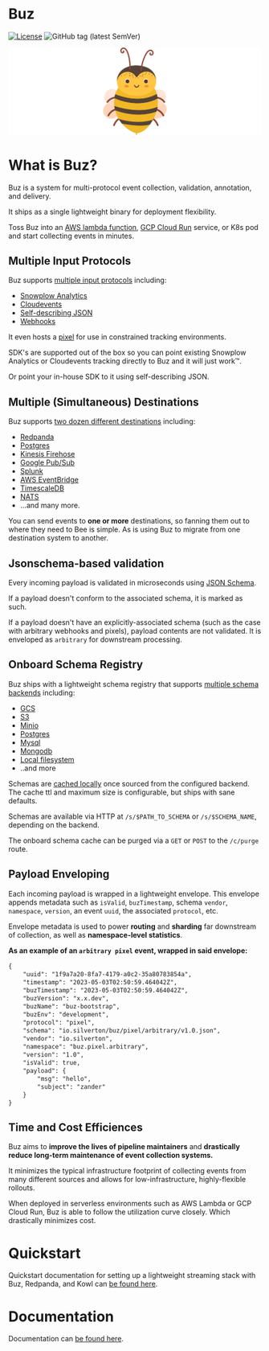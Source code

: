 # Buz

[![License](https://img.shields.io/badge/License-Apache%202.0-brightgreen.svg)](https://opensource.org/licenses/Apache-2.0)
![GitHub tag (latest SemVer)](https://img.shields.io/github/v/tag/silverton-io/buz)

<!-- ![tests](https://github.com/silverton-io/buz/actions/workflows/test/badge.svg) -->

![buz](img/buzz.png)

# What is Buz?

Buz is a system for multi-protocol event collection, validation, annotation, and delivery.

It ships as a single lightweight binary for deployment flexibility.

Toss Buz into an [AWS lambda function](https://aws.amazon.com/lambda/), [GCP Cloud Run](https://cloud.google.com/run) service, or K8s pod and start collecting events in minutes.

## Multiple Input Protocols

Buz supports [multiple input protocols](https://buz.dev/inputs/overview) including:

* [Snowplow Analytics](https://buz.dev/inputs/saas/snowplow)
* [Cloudevents](https://buz.dev/inputs/cloudNative/cloudevents)
* [Self-describing JSON](https://buz.dev/inputs/buz/self-describing)
* [Webhooks](https://buz.dev/inputs/buz/webhook)

It even hosts a [pixel](https://buz.dev/inputs/buz/pixel) for use in constrained tracking environments.

SDK's are supported out of the box so you can point existing Snowplow Analytics or Cloudevents tracking directly to Buz and it will just work™.

Or point your in-house SDK to it using self-describing JSON.

## Multiple (Simultaneous) Destinations

Buz supports [two dozen different destinations](https://buz.dev/outputs/overview) including:
* [Redpanda](https://buz.dev/outputs/stream/redpanda)
* [Postgres](https://buz.dev/outputs/database/postgres)
* [Kinesis Firehose](https://buz.dev/outputs/stream/aws-kinesis-firehose)
* [Google Pub/Sub](https://buz.dev/outputs/stream/google-pubsub)
* [Splunk](https://buz.dev/outputs/database/splunk)
* [AWS EventBridge](https://buz.dev/outputs/messageBus/aws-eventbridge)
* [TimescaleDB](https://buz.dev/outputs/timeseries/timescaledb)
* [NATS](https://buz.dev/outputs/messageBus/nats)
* ...and many more.

You can send events to **one or more** destinations, so fanning them out to where they need to Bee is simple. As is using Buz to migrate from one destination system to another.

## Jsonschema-based validation

Every incoming payload is validated in microseconds using [JSON Schema](https://json-schema.org/).

If a payload doesn't conform to the associated schema, it is marked as such.

If a payload doesn't have an explicitly-associated schema (such as the case with arbitrary webhooks and pixels), payload contents are not validated. It is enveloped as `arbitrary` for downstream processing.

## Onboard Schema Registry

Buz ships with a lightweight schema registry that supports [multiple schema backends](https://buz.dev/schema-registry/overview) including:

* [GCS](https://buz.dev/schema-registry/backends/object/gcs)
* [S3](https://buz.dev/schema-registry/backends/object/s3)
* [Minio](https://buz.dev/schema-registry/backends/object/minio)
* [Postgres](https://buz.dev/schema-registry/backends/database/postgres)
* [Mysql](https://buz.dev/schema-registry/backends/database/mysql)
* [Mongodb](https://buz.dev/schema-registry/backends/database/mongodb)
* [Local filesystem](https://buz.dev/schema-registry/backends/buz/filesystem)
* ..and more

Schemas are [cached locally](https://buz.dev/schema-registry/overview#onboard-schema-registry-cache) once sourced from the configured backend. The cache ttl and maximum size is configurable, but ships with sane defaults.

Schemas are available via HTTP at `/s/$PATH_TO_SCHEMA` or `/s/$SCHEMA_NAME`, depending on the backend.

The onboard schema cache can be purged via a `GET` or `POST` to the `/c/purge` route.

## Payload Enveloping

Each incoming payload is wrapped in a lightweight envelope. This envelope appends metadata such as `isValid`, `buzTimestamp`, schema `vendor`, `namespace`, `version`, an event `uuid`, the associated `protocol`, etc.

Envelope metadata is used to power **routing** and **sharding** far downstream of collection, as well as **namespace-level statistics**.

**As an example of an `arbitrary pixel` event, wrapped in said envelope:**

```
{
    "uuid": "1f9a7a20-8fa7-4179-a0c2-35a80783854a",
    "timestamp": "2023-05-03T02:50:59.464042Z",
    "buzTimestamp": "2023-05-03T02:50:59.464042Z",
    "buzVersion": "x.x.dev",
    "buzName": "buz-bootstrap",
    "buzEnv": "development",
    "protocol": "pixel",
    "schema": "io.silverton/buz/pixel/arbitrary/v1.0.json",
    "vendor": "io.silverton",
    "namespace": "buz.pixel.arbitrary",
    "version": "1.0",
    "isValid": true,
    "payload": {
        "msg": "hello",
        "subject": "zander"
    }
}
```

## Time and Cost Efficiences

Buz aims to **improve the lives of pipeline maintainers** and **drastically reduce long-term maintenance of event collection systems.**

It minimizes the typical infrastructure footprint of collecting events from many different sources and allows for low-infrastructure, highly-flexible rollouts.

When deployed in serverless environments such as AWS Lambda or GCP Cloud Run, Buz is able to follow the utilization curve closely. Which drastically minimizes cost.


# Quickstart

Quickstart documentation for setting up a lightweight streaming stack with Buz, Redpanda, and Kowl can [be found here](https://buz.dev/examples/quickstart).


# Documentation

Documentation can [be found here](https://buz.dev).
